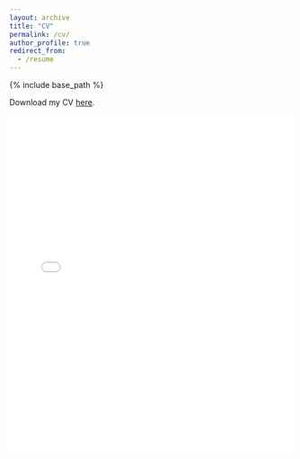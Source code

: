 ```yaml
---
layout: archive
title: "CV"
permalink: /cv/
author_profile: true
redirect_from:
  - /resume
---
```


{% include base_path %}

Download my CV [here](../assets/CV.pdf).

<embed src="../assets/CV.pdf" type="application/pdf" width="100%" height="600px" />

